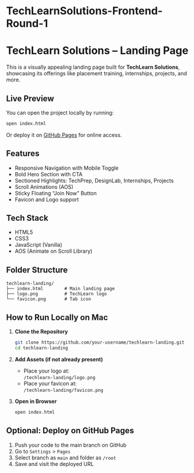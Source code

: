 # TechLearnSolutions-Frontend-Round-1

# TechLearn Solutions – Landing Page

This is a visually appealing landing page built for **TechLearn Solutions**, showcasing its offerings like placement training, internships, projects, and more.

##  Live Preview
You can open the project locally by running:

```bash
open index.html
```

Or deploy it on [GitHub Pages](https://pages.github.com/) for online access.

## Features

- Responsive Navigation with Mobile Toggle
- Bold Hero Section with CTA
- Sectioned Highlights: TechPrep, DesignLab, Internships, Projects
- Scroll Animations (AOS)
- Sticky Floating “Join Now” Button
- Favicon and Logo support

## Tech Stack

- HTML5  
- CSS3  
- JavaScript (Vanilla)  
- AOS (Animate on Scroll Library)

## Folder Structure

```
techlearn-landing/
├── index.html        # Main landing page
├── logo.png          # TechLearn logo
└── favicon.png       # Tab icon
```

## How to Run Locally on Mac

1. **Clone the Repository**  
   ```bash
   git clone https://github.com/your-username/techlearn-landing.git
   cd techlearn-landing
   ```

2. **Add Assets (if not already present)**  
   - Place your logo at:  
     `/techlearn-landing/logo.png`  
   - Place your favicon at:  
     `/techlearn-landing/favicon.png`

3. **Open in Browser**  
   ```bash
   open index.html
   ```

## Optional: Deploy on GitHub Pages

1. Push your code to the main branch on GitHub  
2. Go to `Settings` > `Pages`  
3. Select branch as `main` and folder as `/root`  
4. Save and visit the deployed URL
